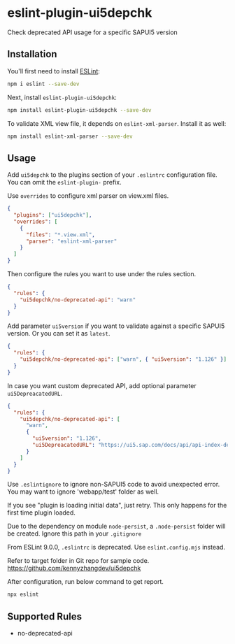# eslint-plugin-ui5depchk

Check deprecated API usage for a specific SAPUI5 version

## Installation

You'll first need to install [ESLint](https://eslint.org/):

```sh
npm i eslint --save-dev
```

Next, install `eslint-plugin-ui5depchk`:

```sh
npm install eslint-plugin-ui5depchk --save-dev
```

To validate XML view file, it depends on `eslint-xml-parser`. Install it as well:

```sh
npm install eslint-xml-parser --save-dev
```

## Usage

Add `ui5depchk` to the plugins section of your `.eslintrc` configuration file. You can omit the `eslint-plugin-` prefix.

Use `overrides` to configure xml parser on view.xml files.

```json
{
  "plugins": ["ui5depchk"],
  "overrides": [
    {
      "files": "*.view.xml",
      "parser": "eslint-xml-parser"
    }
  ]
}
```

Then configure the rules you want to use under the rules section.

```json
{
  "rules": {
    "ui5depchk/no-deprecated-api": "warn"
  }
}
```

Add parameter `ui5version` if you want to validate against a specific SAPUI5 version. Or you can set it as `latest`.

```json
{
  "rules": {
    "ui5depchk/no-deprecated-api": ["warn", { "ui5version": "1.126" }]
  }
}
```

In case you want custom deprecated API, add optional parameter `ui5DepreacatedURL`.

```json
{
  "rules": {
    "ui5depchk/no-deprecated-api": [
      "warn",
      {
        "ui5version": "1.126",
        "ui5DepreacatedURL": "https://ui5.sap.com/docs/api/api-index-deprecated.json"
      }
    ]
  }
}
```

Use `.eslintignore` to ignore non-SAPUI5 code to avoid unexpected error. You may want to ignore 'webapp/test' folder as well.

If you see "plugin is loading initial data", just retry. This only happens for the first time plugin loaded.

Due to the dependency on module `node-persist`, a `.node-persist` folder will be created. Ignore this path in your `.gitignore`

From ESLint 9.0.0, `.eslintrc` is deprecated. Use `eslint.config.mjs` instead.

Refer to target folder in Git repo for sample code.
https://github.com/kennyzhangdev/ui5depchk

After configuration, run below command to get report.

```sh
npx eslint
```

## Supported Rules

- no-deprecated-api
